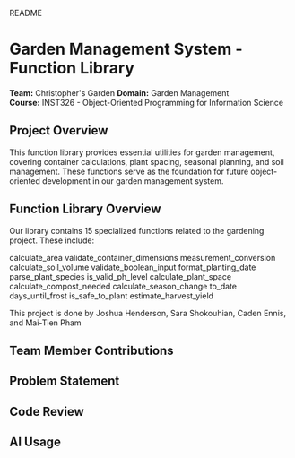 README
# Garden Management System - Function Library

**Team:** Christopher's Garden
**Domain:** Garden Management  
**Course:** INST326 - Object-Oriented Programming for Information Science  

## Project Overview

This function library provides essential utilities for garden management, covering container calculations, plant spacing, seasonal planning, and soil management. These functions serve as the foundation for future object-oriented development in our garden management system.


## Function Library Overview

Our library contains 15 specialized functions related to the gardening project. These include:

calculate_area
validate_container_dimensions
measurement_conversion
calculate_soil_volume
validate_boolean_input
format_planting_date
parse_plant_species
is_valid_ph_level
calculate_plant_space
calculate_compost_needed
calculate_season_change
to_date
days_until_frost
is_safe_to_plant
estimate_harvest_yield


This project is done by Joshua Henderson, Sara Shokouhian, Caden Ennis, and Mai-Tien Pham

## Team Member Contributions



## Problem Statement



## Code Review 



## AI Usage


